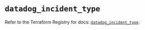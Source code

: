 # `datadog_incident_type`

Refer to the Terraform Registry for docs: [`datadog_incident_type`](https://registry.terraform.io/providers/datadog/datadog/3.76.0/docs/resources/incident_type).
